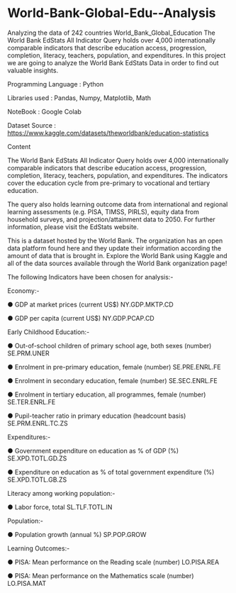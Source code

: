 # World-Bank-Global-Edu--Analysis
Analyzing the  data of  242 countries 
World_Bank_Global_Education
The World Bank EdStats All Indicator Query holds over 4,000 internationally comparable indicators that describe education access, progression, completion, literacy, teachers, population, and expenditures. In this project we are going to analyze the World Bank EdStats Data in order to find out valuable insights.

Programming Language : Python

Libraries used : Pandas, Numpy, Matplotlib, Math

NoteBook : Google Colab

Dataset Source : https://www.kaggle.com/datasets/theworldbank/education-statistics

Content

The World Bank EdStats All Indicator Query holds over 4,000 internationally comparable indicators that describe education access, progression, completion, literacy, teachers, population, and expenditures. The indicators cover the education cycle from pre-primary to vocational and tertiary education.

The query also holds learning outcome data from international and regional learning assessments (e.g. PISA, TIMSS, PIRLS), equity data from household surveys, and projection/attainment data to 2050. For further information, please visit the EdStats website.

This is a dataset hosted by the World Bank. The organization has an open data platform found here and they update their information according the amount of data that is brought in. Explore the World Bank using Kaggle and all of the data sources available through the World Bank organization page!

The following Indicators have been chosen for analysis:-

Economy:-

● GDP at market prices (current US$) NY.GDP.MKTP.CD

● GDP per capita (current US$) NY.GDP.PCAP.CD

Early Childhood Education:-

● Out-of-school children of primary school age, both sexes (number) SE.PRM.UNER

● Enrolment in pre-primary education, female (number) SE.PRE.ENRL.FE

● Enrolment in secondary education, female (number) SE.SEC.ENRL.FE

● Enrolment in tertiary education, all programmes, female (number) SE.TER.ENRL.FE

● Pupil-teacher ratio in primary education (headcount basis) SE.PRM.ENRL.TC.ZS

Expenditures:-

● Government expenditure on education as % of GDP (%) SE.XPD.TOTL.GD.ZS

● Expenditure on education as % of total government expenditure (%) SE.XPD.TOTL.GB.ZS

Literacy among working population:-

● Labor force, total SL.TLF.TOTL.IN

Population:-

● Population growth (annual %) SP.POP.GROW

Learning Outcomes:-

● PISA: Mean performance on the Reading scale (number) LO.PISA.REA

● PISA: Mean performance on the Mathematics scale (number) LO.PISA.MAT
